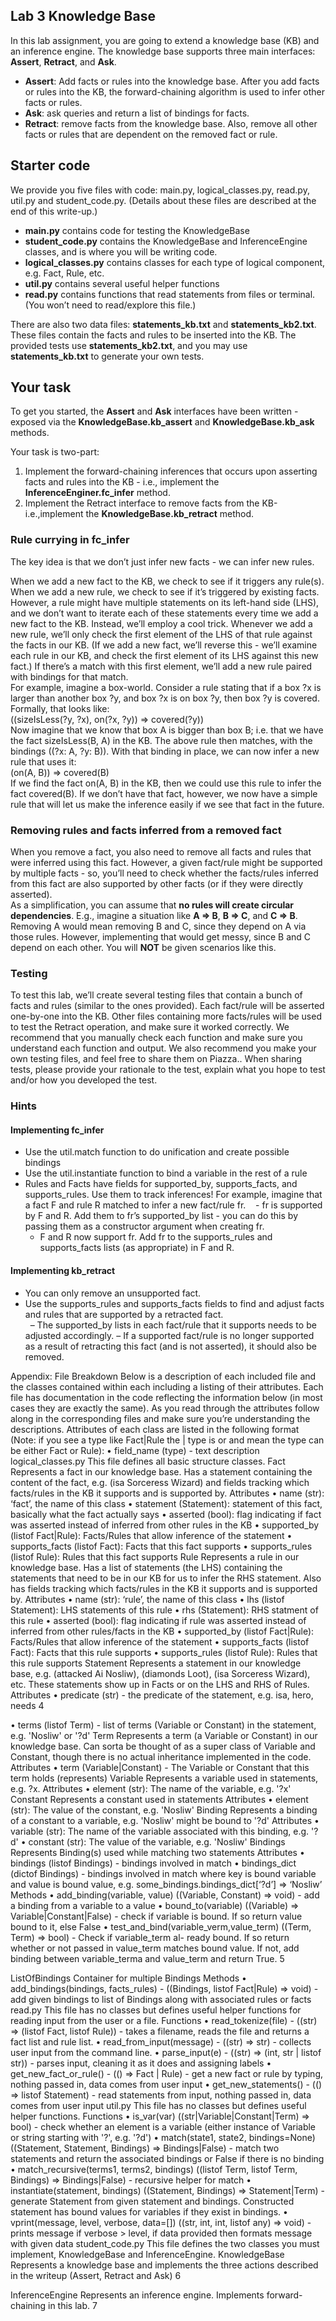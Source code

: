 ## Lab 3 Knowledge Base
In this lab assignment, you are going to extend a knowledge base (KB) and an inference engine. The knowledge base supports three main interfaces: **Assert**, **Retract**, and **Ask**.
- **Assert**: Add facts or rules into the knowledge base. After you add facts or rules into the KB, the forward-chaining algorithm is used to infer other facts or rules.
- **Ask**: ask queries and return a list of bindings for facts.
- **Retract**: remove facts from the knowledge base. Also, remove all other facts or rules that are dependent
on the removed fact or rule.


## Starter code

We provide you five files with code: main.py, logical_classes.py, read.py, util.py and student_code.py. (Details about these files are described at the end of this write-up.)
- **main.py** contains code for testing the KnowledgeBase
- **student_code.py** contains the KnowledgeBase and InferenceEngine classes, and is where you will
be writing code.
- **logical_classes.py** contains classes for each type of logical component, e.g. Fact, Rule, etc.
- **util.py** contains several useful helper functions
- **read.py** contains functions that read statements from files or terminal. (You won’t need to read/explore
this file.)

There are also two data files: **statements_kb.txt** and **statements_kb2.txt**. These files contain the facts and rules to be inserted into the KB. The provided tests use **statements_kb2.txt**, and you may use **statements_kb.txt** to generate your own tests.    


## Your task

To get you started, the **Assert** and **Ask** interfaces have been written - exposed via the **KnowledgeBase.kb_assert** and **KnowledgeBase.kb_ask** methods.  

Your task is two-part:
1. Implement the forward-chaining inferences that occurs upon asserting facts and rules into the KB - i.e., implement the **InferenceEnginer.fc_infer** method.
2. Implement the Retract interface to remove facts from the KB-i.e.,implement the **KnowledgeBase.kb_retract** method.

### Rule currying in fc_infer

The key idea is that we don’t just infer new facts - we can infer new rules.    

When we add a new fact to the KB, we check to see if it triggers any rule(s). When we add a new rule, we check to see if it’s triggered by existing facts.  
However, a rule might have multiple statements on its left-hand side (LHS), and we don’t want to iterate each of these statements every time we add a new fact to the KB. Instead, we’ll employ a cool trick. Whenever we add a new rule, we’ll only check the first element of the LHS of that rule against the facts in our KB. (If we add a new fact, we’ll reverse this - we’ll examine each rule in our KB, and check the first element of its LHS against this new fact.) If there’s a match with this first element, we’ll add a new rule paired with bindings for that match.  
For example, imagine a box-world. Consider a rule stating that if a box ?x is larger than another box ?y, and box ?x is on box ?y, then box ?y is covered. Formally, that looks like:  
((sizeIsLess(?y, ?x), on(?x, ?y)) => covered(?y))  
Now imagine that we know that box A is bigger than box B; i.e. that we have the fact sizeIsLess(B, A) in the KB. The above rule then matches, with the bindings ((?x: A, ?y: B)). With that binding in place, we can now infer a new rule that uses it:  
(on(A, B)) => covered(B)  
If we find the fact on(A, B) in the KB, then we could use this rule to infer the fact covered(B). If we don’t have that fact, however, we now have a simple rule that will let us make the inference easily if we see that fact in the future.

### Removing rules and facts inferred from a removed fact
When you remove a fact, you also need to remove all facts and rules that were inferred using this fact. However, a given fact/rule might be supported by multiple facts - so, you’ll need to check whether the facts/rules inferred from this fact are also supported by other facts (or if they were directly asserted).    
As a simplification, you can assume that **no rules will create circular dependencies**. E.g., imagine a situation like **A => B**, **B => C**, and **C => B**. Removing A would mean removing B and C, since they depend on A via those rules. However, implementing that would get messy, since B and C depend on each other. You will **NOT** be given scenarios like this.     
### Testing
To test this lab, we’ll create several testing files that contain a bunch of facts and rules (similar to the ones provided). Each fact/rule will be asserted one-by-one into the KB. Other files containing more facts/rules will be used to test the Retract operation, and make sure it worked correctly. We recommend that you manually check each function and make sure you understand each function and output. We also recommend you make your own testing files, and feel free to share them on Piazza.. When sharing tests, please provide your rationale to the test, explain what you hope to test and/or how you developed the test.  
### Hints
#### Implementing fc_infer
- Use the util.match function to do unification and create possible bindings
- Use the util.instantiate function to bind a variable in the rest of a rule
- Rules and Facts have fields for supported_by, supports_facts, and supports_rules. Use them to
track inferences! For example, imagine that a fact F and rule R matched to infer a new fact/rule fr.  
  - fr is supported by F and R. Add them to fr’s supported_by list - you can do this by passing them as a constructor argument when creating fr.
  - F and R now support fr. Add fr to the supports_rules and supports_facts lists (as appropriate) in F and R.
#### Implementing kb_retract
- You can only remove an unsupported fact.  
- Use the supports_rules and supports_facts fields to find and adjust facts and rules that are
supported by a retracted fact.  
   – The supported_by lists in each fact/rule that it supports needs to be adjusted accordingly.
   – If a supported fact/rule is no longer supported as a result of retracting this fact (and is not
asserted), it should also be removed.


Appendix: File Breakdown
Below is a description of each included file and the classes contained within each including a listing of their attributes. Each file has documentation in the code reflecting the information below (in most cases they are exactly the same). As you read through the attributes follow along in the corresponding files and make sure you’re understanding the descriptions.
Attributes of each class are listed in the following format (Note: if you see a type like Fact|Rule the | type is or and mean the type can be either Fact or Rule):
• field_name (type) - text description logical_classes.py
This file defines all basic structure classes.
Fact
Represents a fact in our knowledge base. Has a statement containing the content of the fact, e.g. (isa Sorceress Wizard) and fields tracking which facts/rules in the KB it supports and is supported by.
Attributes
• name (str): ‘fact’, the name of this class
• statement (Statement): statement of this fact, basically what the fact actually says
• asserted (bool): flag indicating if fact was asserted instead of inferred from other rules in the KB • supported_by (listof Fact|Rule): Facts/Rules that allow inference of the statement
• supports_facts (listof Fact): Facts that this fact supports
• supports_rules (listof Rule): Rules that this fact supports
Rule
Represents a rule in our knowledge base. Has a list of statements (the LHS) containing the statements that need to be in our KB for us to infer the RHS statement. Also has fields tracking which facts/rules in the KB it supports and is supported by.
Attributes
• name (str): ‘rule’, the name of this class
• lhs (listof Statement): LHS statements of this rule
• rhs (Statement): RHS statment of this rule
• asserted (bool): flag indicating if rule was asserted instead of inferred from other rules/facts in the
KB
• supported_by (listof Fact|Rule): Facts/Rules that allow inference of the statement
• supports_facts (listof Fact): Facts that this rule supports
• supports_rules (listof Rule): Rules that this rule supports
Statement
Represents a statement in our knowledge base, e.g. (attacked Ai Nosliw), (diamonds Loot), (isa Sorceress Wizard), etc. These statements show up in Facts or on the LHS and RHS of Rules.
Attributes
• predicate (str) - the predicate of the statement, e.g. isa, hero, needs 4

• terms (listof Term) - list of terms (Variable or Constant) in the statement, e.g. 'Nosliw' or '?d' Term
Represents a term (a Variable or Constant) in our knowledge base. Can sorta be thought of as a super class of Variable and Constant, though there is no actual inheritance implemented in the code.
Attributes
• term (Variable|Constant) - The Variable or Constant that this term holds (represents) Variable
Represents a variable used in statements, e.g. ?x. Attributes
• element (str): The name of the variable, e.g. '?x' Constant
Represents a constant used in statements
Attributes
• element (str): The value of the constant, e.g. 'Nosliw' Binding
Represents a binding of a constant to a variable, e.g. 'Nosliw' might be bound to '?d' Attributes
• variable (str): The name of the variable associated with this binding, e.g. '?d' • constant (str): The value of the variable, e.g. 'Nosliw'
Bindings
Represents Binding(s) used while matching two statements
Attributes
• bindings (listof Bindings) - bindings involved in match
• bindings_dict (dictof Bindings) - bindings involved in match where key is bound variable and value
is bound value, e.g. some_bindings.bindings_dict[‘?d’] => ‘Nosliw’
Methods
• add_binding(variable, value) ((Variable, Constant) => void) - add a binding from a variable to a value
• bound_to(variable) ((Variable) => Variable|Constant|False) - check if variable is bound. If so return value bound to it, else False
• test_and_bind(variable_verm,value_term) ((Term, Term) => bool) - Check if variable_term al- ready bound. If so return whether or not passed in value_term matches bound value. If not, add binding between variable_terma and value_term and return True.
5

ListOfBindings
Container for multiple Bindings
Methods
• add_bindings(bindings, facts_rules) - ((Bindings, listof Fact|Rule) => void) - add given bindings to list of Bindings along with associated rules or facts
read.py
This file has no classes but defines useful helper functions for reading input from the user or a file.
Functions
• read_tokenize(file) - ((str) => (listof Fact, listof Rule)) - takes a filename, reads the file and returns a fact list and rule list.
• read_from_input(message) - ((str) => str) - collects user input from the command line.
• parse_input(e) - ((str) => (int, str | listof str)) - parses input, cleaning it as it does and
assigning labels
• get_new_fact_or_rule() - (() => Fact | Rule) - get a new fact or rule by typing, nothing passed
in, data comes from user input
• get_new_statements() - (() => listof Statement) - read statements from input, nothing passed
in, data comes from user input
util.py
This file has no classes but defines useful helper functions.
Functions
• is_var(var) ((str|Variable|Constant|Term) => bool) - check whether an element is a variable (either instance of Variable or string starting with '?', e.g. '?d')
• match(state1, state2, bindings=None) ((Statement, Statement, Bindings) => Bindings|False) - match two statements and return the associated bindings or False if there is no binding
• match_recursive(terms1, terms2, bindings) ((listof Term, listof Term, Bindings) => Bindings|False) - recursive helper for match
• instantiate(statement, bindings) ((Statement, Bindings) => Statement|Term) - generate Statement from given statement and bindings. Constructed statement has bound values for variables if they exist in bindings.
• vprint(message, level, verbose, data=[]) ((str, int, int, listof any) => void) - prints message if verbose > level, if data provided then formats message with given data
student_code.py
This file defines the two classes you must implement, KnowledgeBase and InferenceEngine.
KnowledgeBase
Represents a knowledge base and implements the three actions described in the writeup (Assert, Retract and Ask)
6

InferenceEngine
Represents an inference engine. Implements forward-chaining in this lab.
7
